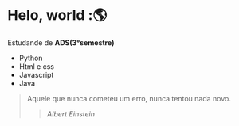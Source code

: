 # Helo, world :🌎
Estudande de **ADS(3°semestre)** 
* Python
* Html e css
* Javascript
* Java
>Aquele que nunca cometeu um erro, nunca tentou nada novo.
>>*Albert Einstein*
